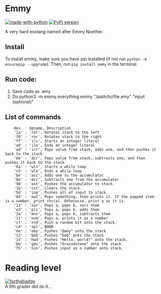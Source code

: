 
# Emmy
[![made-with-python](https://img.shields.io/badge/Made%20with-Python-1f425f.svg)](https://www.python.org/) [![PyPI version](https://badge.fury.io/py/emmy.svg)](https://badge.fury.io/py/emmy)

A very hard esolang named after Emmy Noether.

## Install
To install emmy, make sure you have pip installed (if not run `python -m ensurepip --upgrade`). Then, run `pip install emmy` in the terminal.

## Run code:
1. Save code as .emy
2. Do python3 -m emmy.everything.emmy "/path/to/file.emy" "input (optional)"

## List of commands
```
    Hex  : Opname, Description
    '1a' : 'rol', Rotates stack to the left
    'f6' : 'ror', Rotates stack to the right
    'ff' : 'ils', Starts an integer literal
    'a9' : 'ile', Ends an integer literal
    'ed' : 'icr', Pops value from stack, adds one, and then pushes it back to the stack
    '0e' : 'dcr', Pops value from stack, subtracts one, and then pushes it back to the stack
    '6a' : 'wls', Starts a while loop
    'c5' : 'wle', Ends a while loop
    'be' : 'acc', Adds one to the accumulator
    '8e' : 'dcc', Subtracts one from the accumulator
    '98' : 'ast', Pushes the accumulator to stack.
    '1b' : 'cst', Clears the stack.
    '5d' : 'inp', Pushes all of input to stack.
    '04' : 'out', Pops something, then prints it. If the popped item is a number, print chr(a). Otherwise, print a as it is.
    '13' : 'xor', Pops a, pops b, xors them
    'e3' : 'pls', Pops a, pops b, adds them
    '2a' : 'mns', Pops a, pops b, subtracts them
    '11' : 'num', Pops a, prints it as a number
    'c7' : 'rnd', Push a random bit onto the stack.
    'c4' : 'xpl', BOOM
    'ee' : 'emy', Pushes "Emmy" onto the stack
    '12' : 'bob', Pushes "bob" onto the stack
    '14' : 'hwd', Pushes "Hello, world!" onto the stack.
    'bb' : 'gds', Pushes "Graindstone" onto the stack
    'f5' : 'nin', Pushes input as a number onto stack.
```

# Reading level
[![forthebadge](https://forthebadge.com/images/badges/reading-6th-grade-level.svg)](https://forthebadge.com)  
A 6th grader did do it...
